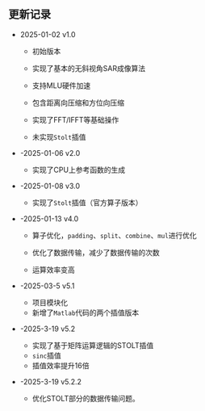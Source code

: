 ## 更新记录

 * 2025-01-02 v1.0

   * 初始版本

   - 实现了基本的无斜视角SAR成像算法

   - 支持MLU硬件加速

   - 包含距离向压缩和方位向压缩

   - 实现了FFT/IFFT等基础操作

   - 未实现`Stolt`插值

 * -2025-01-06 v2.0

   - 实现了CPU上参考函数的生成

 * -2025-01-08 v3.0

   - 实现了`Stolt`插值（官方算子版本）

 * -2025-01-13 v4.0

   - 算子优化，`padding`、`split`、`combine`、`mul`进行优化

   - 优化了数据传输，减少了数据传输的次数

   - 运算效率变高

 * -2025-03-5  v5.1

   * 项目模块化
   * 新增了`Matlab`代码的两个插值版本

 * -2025-3-19 v5.2

   * 实现了基于矩阵运算逻辑的STOLT插值
   * `sinc`插值
   * 插值效率提升16倍
   
 * -2025-3-19 v5.2.2

   * 优化STOLT部分的数据传输问题。
